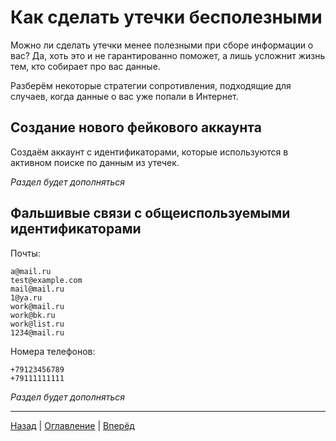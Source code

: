 # Как сделать утечки бесполезными

Можно ли сделать утечки менее полезными при сборе информации о вас?
Да, хоть это и не гарантированно поможет, а лишь усложнит жизнь тем, кто собирает про вас данные.

Разберём некоторые стратегии сопротивления, подходящие для случаев, когда данные о вас уже попали в Интернет.

## Создание нового фейкового аккаунта

Создаём аккаунт с идентификаторами, которые используются в активном поиске по данным из утечек.

*Раздел будет дополняться*

## Фальшивые связи с общеиспользуемыми идентификаторами

Почты:
```
a@mail.ru
test@example.com
mail@mail.ru
1@ya.ru
work@mail.ru
work@bk.ru
work@list.ru
1234@mail.ru
```

Номера телефонов:
```
+79123456789
+79111111111
```

*Раздел будет дополняться*

---

[Назад](./canary-tokens.md) | [Оглавление](../README.md) | [Вперёд](./mobile-apps-privacy.md)